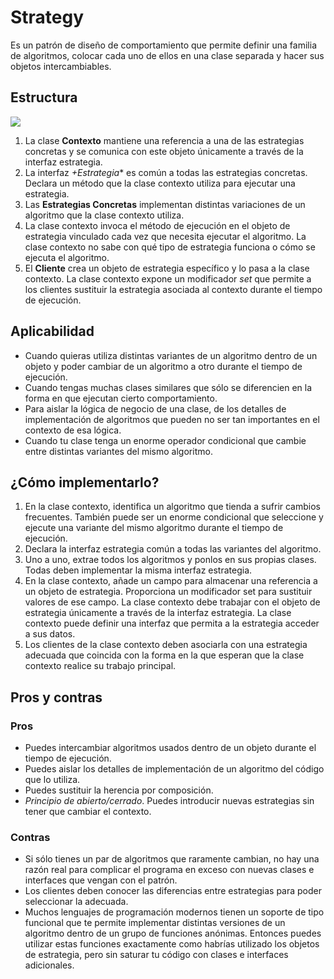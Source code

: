 # Strategy

Es un patrón de diseño de comportamiento que permite definir una familia de algoritmos, colocar cada uno de ellos en una clase separada y hacer sus objetos intercambiables.

## Estructura

![](https://refactoring.guru/images/patterns/diagrams/strategy/structure.png)

1. La clase **Contexto** mantiene una referencia a una de las estrategias concretas y se comunica con este objeto únicamente a través de la interfaz estrategia.
2. La interfaz *+Estrategia** es común a todas las estrategias concretas. Declara un método que la clase contexto utiliza para ejecutar una estrategia.
3. Las **Estrategias Concretas** implementan distintas variaciones de un algoritmo que la clase contexto utiliza.
4. La clase contexto invoca el método de ejecución en el objeto de estrategia vinculado cada vez que necesita ejecutar el algoritmo. La clase contexto no sabe con qué tipo de estrategia funciona o cómo se ejecuta el algoritmo.
5. El **Cliente** crea un objeto de estrategia específico y lo pasa a la clase contexto. La clase contexto expone un modificador *set* que permite a los clientes sustituir la estrategia asociada al contexto durante el tiempo de ejecución.

## Aplicabilidad

- Cuando quieras utiliza distintas variantes de un algoritmo dentro de un objeto y poder cambiar de un algoritmo a otro durante el tiempo de ejecución.
- Cuando tengas muchas clases similares que sólo se diferencien en la forma en que ejecutan cierto comportamiento.
- Para aislar la lógica de negocio de una clase, de los detalles de implementación de algoritmos que pueden no ser tan importantes en el contexto de esa lógica.
- Cuando tu clase tenga un enorme operador condicional que cambie entre distintas variantes del mismo algoritmo.

## ¿Cómo implementarlo?

1. En la clase contexto, identifica un algoritmo que tienda a sufrir cambios frecuentes. También puede ser un enorme condicional que seleccione y ejecute una variante del mismo algoritmo durante el tiempo de ejecución.
2. Declara la interfaz estrategia común a todas las variantes del algoritmo.
3. Uno a uno, extrae todos los algoritmos y ponlos en sus propias clases. Todas deben implementar la misma interfaz estrategia.
4. En la clase contexto, añade un campo para almacenar una referencia a un objeto de estrategia. Proporciona un modificador set para sustituir valores de ese campo. La clase contexto debe trabajar con el objeto de estrategia únicamente a través de la interfaz estrategia. La clase contexto puede definir una interfaz que permita a la estrategia acceder a sus datos.
5. Los clientes de la clase contexto deben asociarla con una estrategia adecuada que coincida con la forma en la que esperan que la clase contexto realice su trabajo principal.

## Pros y contras

### Pros

- Puedes intercambiar algoritmos usados dentro de un objeto durante el tiempo de ejecución. 
- Puedes aislar los detalles de implementación de un algoritmo del código que lo utiliza. 
- Puedes sustituir la herencia por composición. 
- *Principio de abierto/cerrado*. Puedes introducir nuevas estrategias sin tener que cambiar el contexto.

### Contras

- Si sólo tienes un par de algoritmos que raramente cambian, no hay una razón real para complicar el programa en exceso con nuevas clases e interfaces que vengan con el patrón.
- Los clientes deben conocer las diferencias entre estrategias para poder seleccionar la adecuada. 
- Muchos lenguajes de programación modernos tienen un soporte de tipo funcional que te permite implementar distintas versiones de un algoritmo dentro de un grupo de funciones anónimas. Entonces puedes utilizar estas funciones exactamente como habrías utilizado los objetos de estrategia, pero sin saturar tu código con clases e interfaces adicionales.